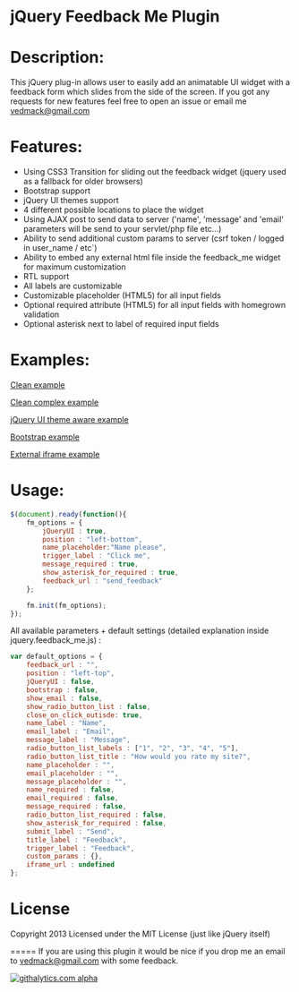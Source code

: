 jQuery Feedback Me Plugin
===========

Description:
=====

This jQuery plug-in allows user to easily add an animatable UI widget with a feedback form which slides from the side of the screen.
If you got any requests for new features feel free to open an issue or email me vedmack@gmail.com


Features:
=====

  - Using CSS3 Transition for sliding out the feedback widget (jquery used as a fallback for older browsers)
  - Bootstrap support 
  - jQuery UI themes support
  - 4 different possible locations to place the widget
  - Using AJAX post to send data to server ('name', 'message' and 'email' parameters will be send to your servlet/php file etc...)
  - Ability to send additional custom params to server (csrf token / logged in user_name / etc`)
  - Ability to embed any external html file inside the feedback_me widget for maximum customization
  - RTL support
  - All labels are customizable
  - Customizable placeholder (HTML5) for all input fields
  - Optional required attribute (HTML5) for all input fields with homegrown validation
  - Optional asterisk next to label of required input fields
  


Examples:
=====

[Clean example](http://feedback-me.appspot.com/example_clean.html)

[Clean complex example](http://feedback-me.appspot.com/example_clean_complex.html)

[jQuery UI theme aware example](http://feedback-me.appspot.com/example_jqueryUI.html)

[Bootstrap example](http://feedback-me.appspot.com/example_bootstrap.html)

[External iframe example](http://feedback-me.appspot.com/example_external_iframe.html)

Usage:
=====

```javascript
$(document).ready(function(){
	fm_options = {
		jQueryUI : true,
		position : "left-bottom",
		name_placeholder:"Name please",						
		trigger_label : "Click me",
		message_required : true,
		show_asterisk_for_required : true,
		feedback_url : "send_feedback"
	};

	fm.init(fm_options);
});
```

All available parameters + default settings (detailed explanation inside jquery.feedback_me.js) :

```javascript
var default_options = {
	feedback_url : "",
	position : "left-top",
	jQueryUI : false,
	bootstrap : false,
	show_email : false,
	show_radio_button_list : false,
	close_on_click_outisde: true,
	name_label : "Name",
	email_label : "Email",
	message_label : "Message",
	radio_button_list_labels : ["1", "2", "3", "4", "5"],
	radio_button_list_title : "How would you rate my site?",
	name_placeholder : "",
	email_placeholder : "",
	message_placeholder : "",
	name_required : false,
	email_required : false,
	message_required : false,
	radio_button_list_required : false,
	show_asterisk_for_required : false,
	submit_label : "Send",
	title_label : "Feedback",
	trigger_label : "Feedback",
	custom_params : {},
	iframe_url : undefined
};
```

License
=====

Copyright 2013
Licensed under the MIT License (just like jQuery itself)


=====
If you are using this plugin it would be nice if you drop me an email to vedmack@gmail.com with some feedback.

[![githalytics.com alpha](https://cruel-carlota.pagodabox.com/b6da00ccf307b6c278c41ba942e9af7c "githalytics.com")](http://githalytics.com/vedmack/feedback_me)

